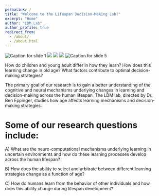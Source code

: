 ```yaml
---
permalink: /
title: "Welcome to the Lifespan Decision-Making Lab!"
excerpt: "Home"
author: "LDM Lab"
author_profile: true
redirect_from: 
  - /about/
  - /about.html
---
```

  </head>
  <body>
    <div id="sliderFrame">
        <div id="slider">
            <img src="pdf_publications/MCC2019_final.pdf" alt="Caption for slide 1" />
            <img src="slide-2.jpg" />
            <a href="http://menucool.com"><img src="slide-3.jpg" /></a>
            <img src="slide-4.jpg" />
            <img src="slide-5.jpg" alt="Caption for slide 5" />
        </div>
    </div>
  </body>
</html>

How do children and young adult differ in how they learn? How does this learning change in old age? What factors contribute to optimal decision-making strategies? 

The primary goal of our research is to gain a better understanding of the cognitive and neural mechanisms underlying changes in learning and decision-making across the human lifespan. The LDM lab, directed by Dr. Ben Eppinger, studies how age affects learning mechanisms and decision-making strategies. 


Some of our research questions include:
======
A) What are the neuro-computational mechanisms underlying learning in uncertain environments and how do these learning processes develop across the human lifespan?

B) How does the ability to select and arbitrate between different learning strategies change as a function of age? 

C) How do humans learn from the behavior of other individuals and how does this ability change during lifespan development? 

